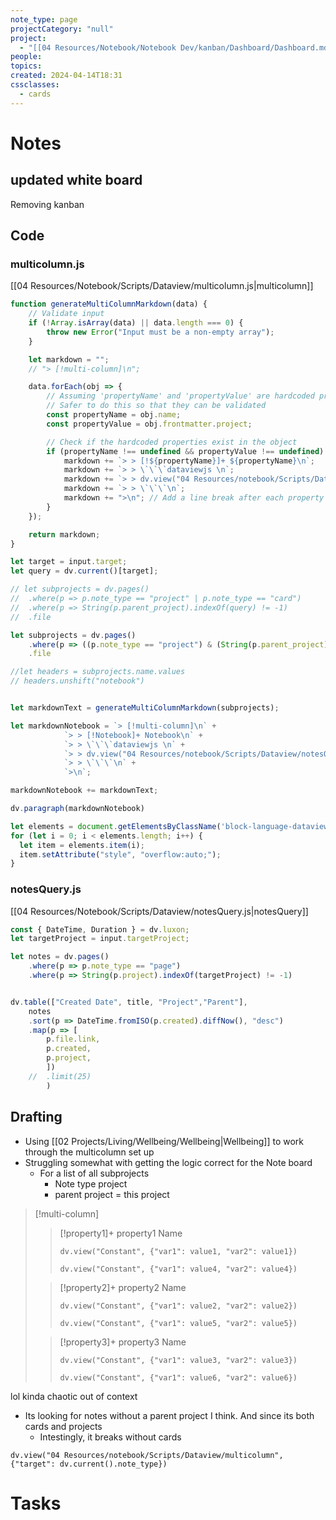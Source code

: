 ```yaml
---
note_type: page
projectCategory: "null"
project:
  - "[[04 Resources/Notebook/Notebook Dev/kanban/Dashboard/Dashboard.md|Dashboard]]"
people: 
topics: 
created: 2024-04-14T18:31
cssclasses:
  - cards
---
```

# Notes
## updated white board 
Removing kanban 


## Code

### multicolumn.js
[[04 Resources/Notebook/Scripts/Dataview/multicolumn.js|multicolumn]]
``` javascript
function generateMultiColumnMarkdown(data) {
    // Validate input
    if (!Array.isArray(data) || data.length === 0) {
        throw new Error("Input must be a non-empty array");
    }

    let markdown = "";
    // "> [!multi-column]\n";

    data.forEach(obj => {
        // Assuming 'propertyName' and 'propertyValue' are hardcoded properties
        // Safer to do this so that they can be validated 
        const propertyName = obj.name;
        const propertyValue = obj.frontmatter.project;

        // Check if the hardcoded properties exist in the object
        if (propertyName !== undefined && propertyValue !== undefined) {
            markdown += `> > [!${propertyName}]+ ${propertyName}\n`;
            markdown += `> > \`\`\`dataviewjs \n`;
            markdown += `> > dv.view("04 Resources/notebook/Scripts/Dataview/notesQuery", {"targetProject": "${propertyName}"})\n`;
            markdown += `> > \`\`\`\n`;
            markdown += ">\n"; // Add a line break after each property
        }
    });

    return markdown;
}

let target = input.target;
let query = dv.current()[target];

// let subprojects = dv.pages()
//	.where(p => p.note_type == "project" | p.note_type == "card")
//	.where(p => String(p.parent_project).indexOf(query) != -1)
//	.file

let subprojects = dv.pages()
    .where(p => ((p.note_type == "project") & (String(p.parent_project).indexOf(query) != -1)) | ((p.note_type == "card") & (String(p[target]).indexOf(query) != -1)))
    .file

//let headers = subprojects.name.values
// headers.unshift("notebook")


let markdownText = generateMultiColumnMarkdown(subprojects);

let markdownNotebook = `> [!multi-column]\n` +
            `> > [!Notebook]+ Notebook\n` +
            `> > \`\`\`dataviewjs \n` +
            `> > dv.view("04 Resources/notebook/Scripts/Dataview/notesQuery", {"targetProject": "` + query + `"})\n` + 
            `> > \`\`\`\n` +
            `>\n`;

markdownNotebook += markdownText;

dv.paragraph(markdownNotebook)

let elements = document.getElementsByClassName('block-language-dataviewjs');
for (let i = 0; i < elements.length; i++) {
  let item = elements.item(i);
  item.setAttribute("style", "overflow:auto;");
}
```

### notesQuery.js
[[04 Resources/Notebook/Scripts/Dataview/notesQuery.js|notesQuery]]
``` javascript
const { DateTime, Duration } = dv.luxon;
let targetProject = input.targetProject;

let notes = dv.pages()
	.where(p => p.note_type == "page")
	.where(p => String(p.project).indexOf(targetProject) != -1)


dv.table(["Created Date", title, "Project","Parent"],
	notes
	.sort(p => DateTime.fromISO(p.created).diffNow(), "desc")
    .map(p => [
		p.file.link,
		p.created,
		p.project,
    	])
    //	.limit(25)
    	)
```
## Drafting
- Using [[02 Projects/Living/Wellbeing/Wellbeing|Wellbeing]] to work through the multicolumn set up
- Struggling somewhat with getting the logic correct for the Note board
	- For a list of all subprojects
		- Note type project
		- parent project = this project

> [!multi-column]
> > [!property1]+ property1 Name
> > ```
> > dv.view("Constant", {"var1": value1, "var2": value1})
> > ```
> > ```
> > dv.view("Constant", {"var1": value4, "var2": value4})
> > ```
>
> > [!property2]+ property2 Name
> > ```
> > dv.view("Constant", {"var1": value2, "var2": value2})
> > ```
> > ```
> > dv.view("Constant", {"var1": value5, "var2": value5})
> > ```
>
> > [!property3]+ property3 Name
> > ```
> > dv.view("Constant", {"var1": value3, "var2": value3})
> > ```
> > ```
> > dv.view("Constant", {"var1": value6, "var2": value6})
> > ```
>

lol kinda chaotic out of context
- Its looking for notes without a parent project I think. And since its both cards and projects
	- Intestingly, it breaks without cards
``` 
dv.view("04 Resources/notebook/Scripts/Dataview/multicolumn", {"target": dv.current().note_type})
```

# Tasks

